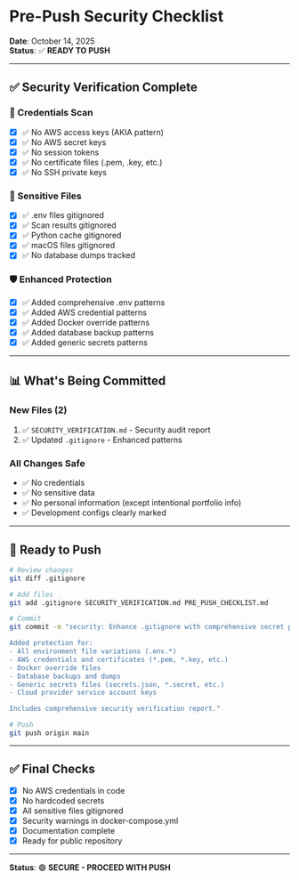 # Pre-Push Security Checklist

**Date**: October 14, 2025  
**Status**: ✅ **READY TO PUSH**

---

## ✅ Security Verification Complete

### 🔐 Credentials Scan
- [x] ✅ No AWS access keys (AKIA pattern)
- [x] ✅ No AWS secret keys
- [x] ✅ No session tokens
- [x] ✅ No certificate files (.pem, .key, etc.)
- [x] ✅ No SSH private keys

### 📁 Sensitive Files
- [x] ✅ .env files gitignored
- [x] ✅ Scan results gitignored
- [x] ✅ Python cache gitignored
- [x] ✅ macOS files gitignored
- [x] ✅ No database dumps tracked

### 🛡️ Enhanced Protection
- [x] ✅ Added comprehensive .env patterns
- [x] ✅ Added AWS credential patterns
- [x] ✅ Added Docker override patterns
- [x] ✅ Added database backup patterns
- [x] ✅ Added generic secrets patterns

---

## 📊 What's Being Committed

### New Files (2)
1. ✅ `SECURITY_VERIFICATION.md` - Security audit report
2. ✅ Updated `.gitignore` - Enhanced patterns

### All Changes Safe
- ✅ No credentials
- ✅ No sensitive data
- ✅ No personal information (except intentional portfolio info)
- ✅ Development configs clearly marked

---

## 🚀 Ready to Push

```bash
# Review changes
git diff .gitignore

# Add files
git add .gitignore SECURITY_VERIFICATION.md PRE_PUSH_CHECKLIST.md

# Commit
git commit -m "security: Enhance .gitignore with comprehensive secret protection patterns

Added protection for:
- All environment file variations (.env.*)
- AWS credentials and certificates (*.pem, *.key, etc.)
- Docker override files
- Database backups and dumps
- Generic secrets files (secrets.json, *.secret, etc.)
- Cloud provider service account keys

Includes comprehensive security verification report."

# Push
git push origin main
```

---

## ✅ Final Checks

- [x] No AWS credentials in code
- [x] No hardcoded secrets
- [x] All sensitive files gitignored
- [x] Security warnings in docker-compose.yml
- [x] Documentation complete
- [x] Ready for public repository

---

**Status**: 🟢 **SECURE - PROCEED WITH PUSH**
